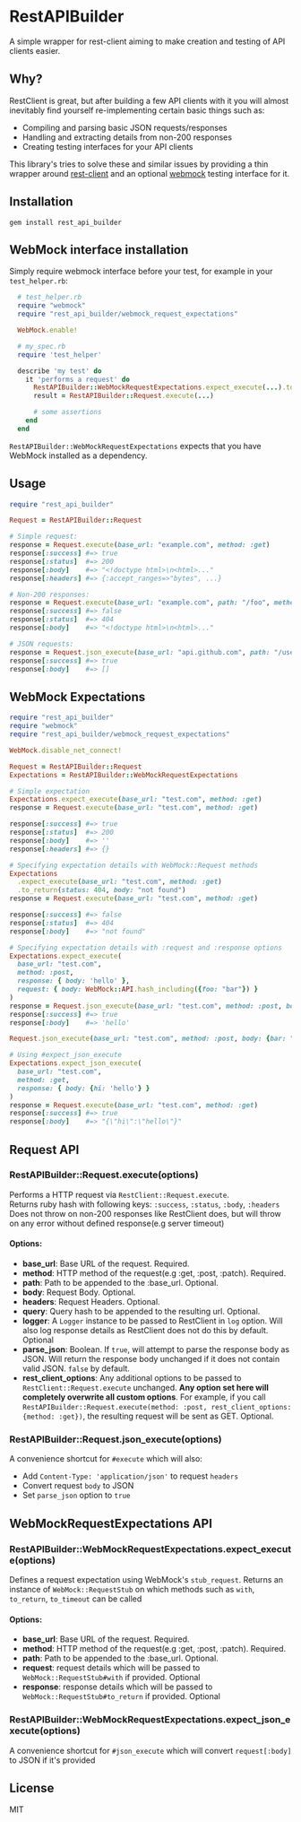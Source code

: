 # RestAPIBuilder

A simple wrapper for rest-client aiming to make creation and testing of API clients easier.

## Why?
RestClient is great, but after building a few API clients with it you will almost inevitably find yourself re-implementing certain basic things such as:
- Compiling and parsing basic JSON requests/responses
- Handling and extracting details from non-200 responses
- Creating testing interfaces for your API clients

This library's tries to solve these and similar issues by providing a thin wrapper around [rest-client](https://github.com/rest-client/rest-client) and an optional [webmock](https://github.com/bblimke/webmock) testing interface for it.

## Installation
```
gem install rest_api_builder
```

## WebMock interface installation
Simply require webmock interface before your test, for example in your `test_helper.rb`:
```rb
  # test_helper.rb
  require "webmock"
  require "rest_api_builder/webmock_request_expectations"

  WebMock.enable!

  # my_spec.rb 
  require 'test_helper'

  describe 'my test' do
    it 'performs a request' do
      RestAPIBuilder::WebMockRequestExpectations.expect_execute(...).to_return(body: "hi!")
      result = RestAPIBuilder::Request.execute(...)

      # some assertions
    end
  end
```

`RestAPIBuilder::WebMockRequestExpectations` expects that you have WebMock installed as a dependency.

## Usage
```rb
require "rest_api_builder"

Request = RestAPIBuilder::Request

# Simple request:
response = Request.execute(base_url: "example.com", method: :get)
response[:success] #=> true
response[:status]  #=> 200
response[:body]    #=> "<!doctype html>\n<html>..."
response[:headers] #=> {:accept_ranges=>"bytes", ...}

# Non-200 responses:
response = Request.execute(base_url: "example.com", path: "/foo", method: :get)
response[:success] #=> false
response[:status]  #=> 404
response[:body]    #=> "<!doctype html>\n<html>..."

# JSON requests:
response = Request.json_execute(base_url: "api.github.com", path: "/users/octocat/orgs", method: :get)
response[:success] #=> true
response[:body]    #=> []
```

## WebMock Expectations
```rb
require "rest_api_builder"
require "webmock"
require "rest_api_builder/webmock_request_expectations"

WebMock.disable_net_connect!

Request = RestAPIBuilder::Request
Expectations = RestAPIBuilder::WebMockRequestExpectations

# Simple expectation
Expectations.expect_execute(base_url: "test.com", method: :get)
response = Request.execute(base_url: "test.com", method: :get)

response[:success] #=> true
response[:status]  #=> 200
response[:body]    #=> ''
response[:headers] #=> {}

# Specifying expectation details with WebMock::Request methods
Expectations
  .expect_execute(base_url: "test.com", method: :get)
  .to_return(status: 404, body: "not found")
response = Request.execute(base_url: "test.com", method: :get)

response[:success] #=> false
response[:status]  #=> 404
response[:body]    #=> "not found"

# Specifying expectation details with :request and :response options
Expectations.expect_execute(
  base_url: "test.com", 
  method: :post, 
  response: { body: 'hello' }, 
  request: { body: WebMock::API.hash_including({foo: "bar"}) }
)
response = Request.json_execute(base_url: "test.com", method: :post, body: {foo: "bar"})
response[:success] #=> true
response[:body]    #=> 'hello'

Request.json_execute(base_url: "test.com", method: :post, body: {bar: "baz"}) # => Raises WebMock::NetConnectNotAllowedError

# Using #expect_json_execute
Expectations.expect_json_execute(
  base_url: "test.com", 
  method: :get, 
  response: { body: {hi: 'hello'} }
)
response = Request.execute(base_url: "test.com", method: :get)
response[:success] #=> true
response[:body]    #=> "{\"hi\":\"hello\"}"
```

## Request API
### RestAPIBuilder::Request.execute(options)
Performs a HTTP request via `RestClient::Request.execute`.\
Returns ruby hash with following keys: `:success`, `:status`, `:body`, `:headers`\
Does not throw on non-200 responses like RestClient does, but will throw on any error without defined response(e.g server timeout)

#### Options:
* **base_url**: Base URL of the request. Required.
* **method**: HTTP method of the request(e.g :get, :post, :patch). Required.
* **path**: Path to be appended to the :base_url. Optional.
* **body**: Request Body. Optional.
* **headers**: Request Headers. Optional.
* **query**: Query hash to be appended to the resulting url. Optional.
* **logger**: A `Logger` instance to be passed to RestClient in `log` option. Will also log response details as RestClient does not do this by default. Optional
* **parse_json**: Boolean. If `true`, will attempt to parse the response body as JSON. Will return the response body unchanged if it does not contain valid JSON. `false` by default.
* **rest_client_options**: Any additional options to be passed to `RestClient::Request.execute` unchanged. **Any option set here will completely overwrite all custom options**. For example, if you call `RestAPIBuilder::Request.execute(method: :post, rest_client_options: {method: :get})`, the resulting request will be sent as GET. Optional.

### RestAPIBuilder::Request.json_execute(options)
A convenience shortcut for `#execute` which will also:
- Add `Content-Type: 'application/json'` to request `headers`
- Convert request `body` to JSON
- Set `parse_json` option to `true`


## WebMockRequestExpectations API
### RestAPIBuilder::WebMockRequestExpectations.expect_execute(options)
Defines a request expectation using WebMock's `stub_request`. Returns an instance of `WebMock::RequestStub` on which methods such as `with`, `to_return`, `to_timeout` can be called

#### Options:
* **base_url**: Base URL of the request. Required.
* **method**: HTTP method of the request(e.g :get, :post, :patch). Required.
* **path**: Path to be appended to the :base_url. Optional.
* **request**: request details which will be passed to `WebMock::RequestStub#with` if provided. Optional
* **response**: response details which will be passed to `WebMock::RequestStub#to_return` if provided. Optional

### RestAPIBuilder::WebMockRequestExpectations.expect_json_execute(options)
A convenience shortcut for `#json_execute` which will convert `request[:body]` to JSON if it's provided

## License
MIT